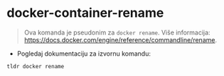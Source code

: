 # docker-container-rename

> Ova komanda je pseudonim za `docker rename`.
> Više informacija: <https://docs.docker.com/engine/reference/commandline/rename>.

- Pogledaj dokumentaciju za izvornu komandu:

`tldr docker rename`
